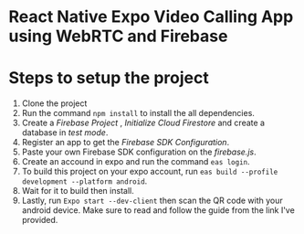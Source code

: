 # React Native Expo Video Calling App using WebRTC and Firebase

# Steps to setup the project
1. Clone the project 
2. Run the command `npm install` to install the all dependencies.
3. Create a _Firebase Project_ , _Initialize Cloud Firestore_ and create a database in _test mode_.
4. Register an app to get the _Firebase SDK Configuration_.
5. Paste your own Firebase SDK configuration on the _firebase.js_.
6. Create an accound in expo and run the command `eas login`.
7. To build this project on your expo account, run `eas build --profile development --platform android`.
8. Wait for it to build then install.
9. Lastly, run `Expo start --dev-client` then scan the QR code with your android device.
Make sure to read and follow the guide from the link I've provided.
